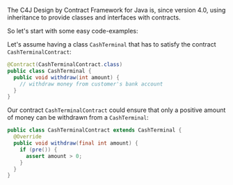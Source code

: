 The C4J Design by Contract Framework for Java is, since version 4.0, using inheritance to provide classes and interfaces with contracts.

So let's start with some easy code-examples:

Let's assume having a class `CashTerminal` that has to satisfy the contract `CashTerminalContract`:

```java
@Contract(CashTerminalContract.class)
public class CashTerminal {
  public void withdraw(int amount) {
    // withdraw money from customer's bank account
  }
}
```

Our contract `CashTerminalContract` could ensure that only a positive amount of money can be withdrawn from a `CashTerminal`:

```java
public class CashTerminalContract extends CashTerminal {
  @Override
  public void withdraw(final int amount) {
    if (pre()) {
      assert amount > 0;
    }
  }
}
```
